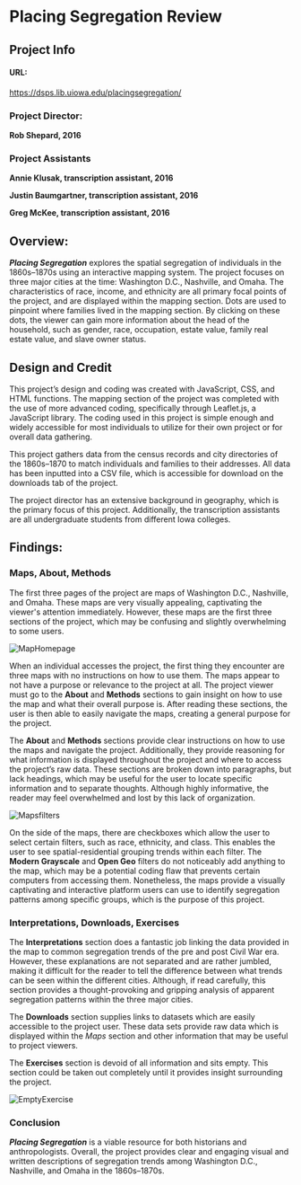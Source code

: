 # Placing Segregation Review

## Project Info
#### URL: 
https://dsps.lib.uiowa.edu/placingsegregation/

### Project Director:
**Rob Shepard, 2016**

### Project Assistants
**Annie Klusak, transcription assistant, 2016**

**Justin Baumgartner, transcription assistant, 2016**

**Greg McKee, transcription assistant, 2016**

## Overview:

**_Placing Segregation_** explores the spatial segregation of individuals in the 1860s–1870s using an interactive mapping system. The project focuses on three major cities at the time: Washington D.C., Nashville, and Omaha. The characteristics of race, income, and ethnicity are all primary focal points of the project, and are displayed within the mapping section. Dots are used to pinpoint where families lived in the mapping section. By clicking on these dots, the viewer can gain more information about the head of the household, such as gender, race, occupation, estate value, family real estate value, and slave owner status.

## Design and Credit

This project’s design and coding was created with JavaScript, CSS, and HTML functions. The mapping section of the project was completed with the use of more advanced coding, specifically through Leaflet.js, a JavaScript library. The coding used in this project is simple enough and widely accessible for most individuals to utilize for their own project or for overall data gathering.

This project gathers data from the census records and city directories of the 1860s–1870 to match individuals and families to their addresses. All data has been inputted into a CSV file, which is accessible for download on the downloads tab of the project.

The project director has an extensive background in geography, which is the primary focus of this project. Additionally, the transcription assistants are all undergraduate students from different Iowa colleges.

## Findings:

### Maps, About, Methods
The first three pages of the project are maps of Washington D.C., Nashville, and Omaha. These maps are very visually appealing, captivating the viewer's attention immediately. However, these maps are the first three sections of the project, which may be confusing and slightly overwhelming to some users.

![MapHomepage](https://dtasselli246.github.io/Dominic-Tasselli-CNU/images/openmaps.png)

When an individual accesses the project, the first thing they encounter are three maps with no instructions on how to use them. The maps appear to not have a  purpose or relevance to the project at all. The project viewer must go to the **About** and **Methods** sections to gain insight on how to use the map and what their overall purpose is. After reading these sections, the user is then able to easily navigate the maps, creating a general purpose for the project. 

The **About** and **Methods** sections provide clear instructions on how to use the maps and navigate the project. Additionally, they provide reasoning for what information is displayed throughout the project and where to access the project’s raw data. These sections are broken down into paragraphs, but lack headings, which may be useful for the user to locate specific information and to separate thoughts. Although highly informative, the reader may feel overwhelmed and lost by this lack of organization.

![Mapsfilters](https://dtasselli246.github.io/Dominic-Tasselli-CNU/images/mapfilter.png)

On the side of the maps, there are checkboxes which allow the user to select certain filters, such as race, ethnicity, and class. This enables the user to see spatial-residential grouping trends within each filter. The **Modern Grayscale** and **Open Geo** filters do not noticeably add anything to the map, which may be a potential coding flaw that prevents certain computers from accessing them. Nonetheless, the maps provide a visually captivating and interactive platform users can use to identify segregation patterns among specific groups, which is the purpose of this project.

### Interpretations, Downloads, Exercises

The **Interpretations** section does a fantastic job linking the data provided in the map to common segregation trends of the pre and post Civil War era. However, these explanations are not separated and are rather jumbled, making it difficult for the reader to tell the difference between what trends can be seen within the different cities. Although, if read carefully, this section provides a thought-provoking and gripping analysis of apparent segregation patterns within the three major cities.

The **Downloads** section supplies links to datasets which are easily accessible to the project user. These data sets provide raw data which is displayed within the *Maps* section and other information that may be useful to project viewers. 

The **Exercises** section is devoid of all information and sits empty.  This section could be taken out completely until it provides insight surrounding the project. 

![EmptyExercise](https://dtasselli246.github.io/Dominic-Tasselli-CNU/images/emptyex.png)

### Conclusion

**_Placing Segregation_** is a viable resource for both historians and anthropologists. Overall, the project provides clear and engaging visual and written descriptions of segregation trends among Washington D.C., Nashville, and Omaha in the 1860s–1870s. 






